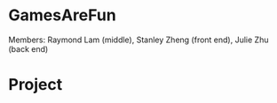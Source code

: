 GamesAreFun
===========

Members: Raymond Lam (middle), Stanley Zheng (front end), Julie Zhu (back end)


Project
========

